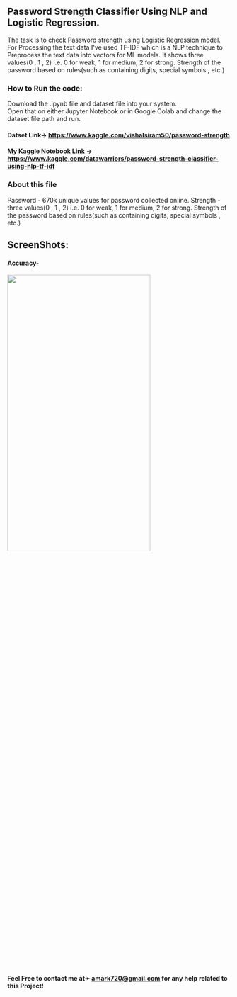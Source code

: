 ## Password Strength Classifier Using NLP and Logistic Regression.
The task is to check Password strength using Logistic Regression model. For Processing the text data I've used TF-IDF which is a NLP technique to Preprocess the text data into vectors for ML models. It shows three values(0 , 1 , 2) i.e. 0 for weak, 1 for medium, 2 for strong. Strength of the password based on rules(such as containing digits, special symbols , etc.)

### How to Run the code:

Download the .ipynb file and dataset file into your system.<br>
Open that on either Jupyter Notebook or in Google Colab and change the dataset file path and run.


#### Datset Link-> https://www.kaggle.com/vishalsiram50/password-strength

#### My Kaggle Notebook Link -> https://www.kaggle.com/datawarriors/password-strength-classifier-using-nlp-tf-idf


### About this file
Password - 670k unique values for password collected online. Strength - three values(0 , 1 , 2) i.e. 0 for weak, 1 for medium, 2 for strong. Strength of the password based on rules(such as containing digits, special symbols , etc.)

## ScreenShots:

#### Accuracy-

<a href="https://www.kaggle.com/datawarriors/password-strength-classifier-using-nlp-tf-idf" target="_blank"><img src="https://github.com/amark720/Data-Science-Projects/blob/master/NLP%20Projects/Password%20Strength%20Classifier%20Using%20TF-IDF/Screenshot.PNG" width=80% height=40% > </a>


#### Feel Free to contact me at➛ amark720@gmail.com for any help related to this Project!
